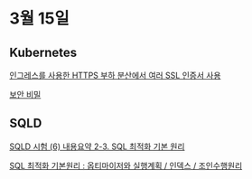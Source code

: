# 3월 15일


## Kubernetes

[인그레스를 사용한 HTTPS 부하 분산에서 여러 SSL 인증서 사용](https://cloud.google.com/kubernetes-engine/docs/how-to/ingress-multi-ssl?hl=ko)

[보안 비밀](https://cloud.google.com/kubernetes-engine/docs/concepts/secret?hl=ko)

## SQLD

[SQLD 시험 (6) 내용요약 2-3. SQL 최적화 기본 원리](https://coding-restaurant.tistory.com/157)

[SQL 최적화 기본원리 : 옵티마이저와 실행계획 / 인덱스 / 조인수행원리](https://m.blog.naver.com/0325han/221225506802)

